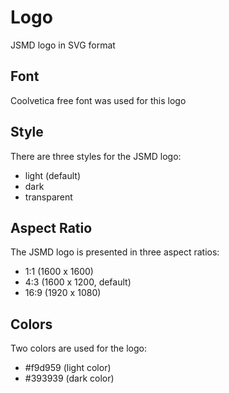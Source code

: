 # Logo
JSMD logo in SVG format

## Font
Coolvetica free font was used for this logo

## Style
There are three styles for the JSMD logo:
- light (default)
- dark
- transparent

## Aspect Ratio
The JSMD logo is presented in three aspect ratios:
- 1:1 (1600 x 1600)
- 4:3 (1600 x 1200, default)
- 16:9 (1920 x 1080)

## Colors
Two colors are used for the logo:
- #f9d959 (light color)
- #393939 (dark color)